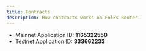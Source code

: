 ```yaml
---
title: Contracts
description: How contracts works on Folks Router.
---
```


- Mainnet Application ID: **1165322550**
- Testnet Application ID: **333662233**
